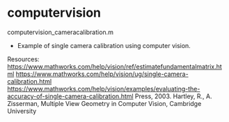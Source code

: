# computervision

computervision_cameracalibration.m
- Example of single camera calibration using computer vision.

Resources:
https://www.mathworks.com/help/vision/ref/estimatefundamentalmatrix.html
https://www.mathworks.com/help/vision/ug/single-camera-calibration.html
https://www.mathworks.com/help/vision/examples/evaluating-the-accuracy-of-single-camera-calibration.html Press, 2003.
Hartley, R., A. Zisserman, Multiple View Geometry in Computer Vision, Cambridge University
